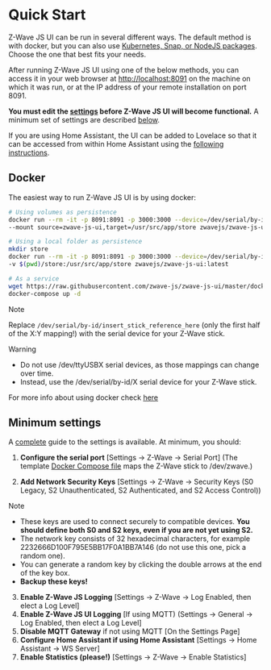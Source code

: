 # Quick Start

Z-Wave JS UI can be run in several different ways. The default method is with docker, but you can also use [Kubernetes, Snap, or NodeJS packages](getting-started/other-methods.md). Choose the one that best fits your needs.

After running Z-Wave JS UI using one of the below methods, you can access it in your web browser at <http://localhost:8091> on the machine on which it was run, or at the IP address of your remote installation on port 8091.

**You must edit the [settings](usage/setup.md) before Z-Wave JS UI will become functional.** A minimum set of settings are described [below](getting-started/quick-start?id=minimum-settings).

If you are using Home Assistant, the UI can be added to Lovelace so that it can be accessed from within Home Assistant using the [following instructions](homeassistant/accessing-lovelace.md).

## Docker

The easiest way to run Z-Wave JS UI is by using docker:

```bash
# Using volumes as persistence
docker run --rm -it -p 8091:8091 -p 3000:3000 --device=/dev/serial/by-id/insert_stick_reference_here:/dev/zwave \
--mount source=zwave-js-ui,target=/usr/src/app/store zwavejs/zwave-js-ui:latest

# Using a local folder as persistence
mkdir store
docker run --rm -it -p 8091:8091 -p 3000:3000 --device=/dev/serial/by-id/insert_stick_reference_here:/dev/zwave \
-v $(pwd)/store:/usr/src/app/store zwavejs/zwave-js-ui:latest

# As a service
wget https://raw.githubusercontent.com/zwave-js/zwave-js-ui/master/docker/docker-compose.yml
docker-compose up -d
```

> [!NOTE]
> Replace `/dev/serial/by-id/insert_stick_reference_here` (only the first half of the X:Y mapping!) with the serial device for your Z-Wave stick.

> [!WARNING]
>
> - Do not use /dev/ttyUSBX serial devices, as those mappings can change over time.
> - Instead, use the /dev/serial/by-id/X serial device for your Z-Wave stick.

For more info about using docker check [here](getting-started/docker.md)

## Minimum settings

A [complete](usage/setup.md) guide to the settings is available. At minimum, you should:

1. **Configure the serial port** [Settings -> Z-Wave -> Serial Port] (The template [Docker Compose file](https://github.com/zwave-js/zwave-js-ui/blob/master/docker/docker-compose.yml) maps the Z-Wave stick to /dev/zwave.)

2. **Add Network Security Keys** [Settings -> Z-Wave -> Security Keys (S0 Legacy, S2 Unauthenticated, S2 Authenticated, and S2 Access Control))

> [!NOTE]
>
> - These keys are used to connect securely to compatible devices. **You should define both S0 and S2 keys, even if you are not yet using S2.**
> - The network key consists of 32 hexadecimal characters, for example 2232666D100F795E5BB17F0A1BB7A146 (do not use this one, pick a random one).
> - You can generate a random key by clicking the double arrows at the end of the key box.
> - **Backup these keys!**

3. **Enable Z-Wave JS Logging** [Settings -> Z-Wave -> Log Enabled, then elect a Log Level]
4. **Enable Z-Wave JS UI Logging** [If using MQTT) (Settings -> General -> Log Enabled, then elect a Log Level]
5. **Disable MQTT Gateway** if not using MQTT [On the Settings Page]
6. **Configure Home Assistant if using Home Assistant** [Settings -> Home Assistant -> WS Server]
7. **Enable Statistics (please!)** [Settings -> Z-Wave -> Enable Statistics]
